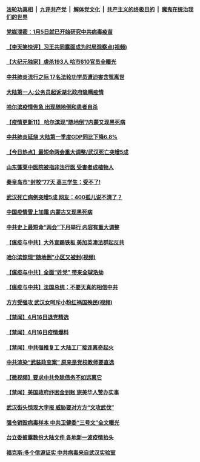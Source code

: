 

####  [法轮功真相](../../../../basic/blob/master/README.md?t=04180201) &nbsp;|&nbsp; [九评共产党](../../../../9ping.md/blob/master/README.md?t=04180201) &nbsp;|&nbsp; [解体党文化](../../../../jtdwh.md/blob/master/README.md?t=04180201)  &nbsp;|&nbsp; [共产主义的终极目的](../../../../gczydzjmd.md/blob/master/README.md?t=04180201) &nbsp;|&nbsp; [魔鬼在统治我们的世界](../../../../mgztzwmdsj.md/blob/master/README.md?t=04180201) 

#### [党媒泄密：1月5日就已开始研究中共病毒疫苗](../pages/prog204/a102825435.md?t=04180201) 

#### [【李天笑快评】习王共同露面成为时局观察点(视频)](../pages/prog204/a102825449.md?t=04180201) 

#### [【大纪元独家】虐杀193人 哈市610官员全曝光](../pages/prog204/a102825401.md?t=04180201) 

#### [中共肺炎流行之际 17名法轮功学员遭迫害含冤离世](../pages/prog204/a102825373.md?t=04180201) 

#### [大陆第一人:公务员起诉湖北政府隐瞒疫情](../pages/prog204/a102825350.md?t=04180201) 

#### [哈尔滨疫情告急 出现随地倒和患者自杀](../pages/prog204/a102825260.md?t=04180201) 

#### [【疫情更新11】 哈尔滨现“随地倒”/内蒙又现黑死病](../pages/prog204/a102821787.md?t=04180201) 

#### [中共肺炎延烧 大陆第一季度GDP同比下降6.8%](../pages/prog204/a102825250.md?t=04180201) 

#### [【今日热点】最短命两会重大调整/武汉死亡突增5成](../pages/prog204/a102825198.md?t=04180201) 

#### [山东蓬莱中医院被指非法行医 受害者成植物人](../pages/prog204/a102825199.md?t=04180201) 

#### [秦皇岛市“封校”77天 高三学生：受不了!](../pages/prog204/a102825202.md?t=04180201) 

#### [武汉死亡病例突增5成 网友：400孤儿说不清了？](../pages/prog204/a102825179.md?t=04180201) 

#### [中国疫情雪上加霜 内蒙古又现黑死病](../pages/prog204/a102825108.md?t=04180201) 

#### [中共史上最短命“两会”下月举行 内容有重大调整](../pages/prog204/a102825045.md?t=04180201) 

#### [【瘟疫与中共】大外宣踢铁板 美加英澳法群起反共](../pages/prog204/a102825083.md?t=04180201) 

#### [哈尔滨惊现“随地倒”小区又被封(视频)](../pages/prog204/a102825070.md?t=04180201) 

#### [【瘟疫与中共】全面“姓党” 带来全球浩劫](../pages/prog204/a102825032.md?t=04180201) 

#### [【瘟疫与中共】法国总统：不要天真的相信中共](../pages/prog204/a102825028.md?t=04180201) 

#### [方方受强攻 武汉女呵斥小粉红祸国殃民(视频)](../pages/prog204/a102824994.md?t=04180201) 


#### [【禁闻】4月16日退党精选](../pages/prog204/a102824947.md?t=04180201) 

#### [【禁闻】4月16日疫情爆料](../pages/prog204/a102824941.md?t=04180201) 

#### [【禁闻】中共强推复工 大陆工厂接连离奇起火](../pages/prog204/a102824872.md?t=04180201) 

#### [中共渲染“武装政变案” 原来是党校教师要直选](../pages/prog204/a102824786.md?t=04180201) 

#### [【微视频】要求中共免除债务不如远离它](../pages/prog204/a102824814.md?t=04180201) 

#### [【禁闻】美国政府纾困金到账 旅美华人赞办实事](../pages/prog204/a102824805.md?t=04180201) 

#### [武汉街头惊现大字报 威胁要对方方“文攻武伐”](../pages/prog204/a102824766.md?t=04180201) 

#### [强令销毁病毒样本 中共卫健委“三号文”全文曝光](../pages/prog204/a102824750.md?t=04180201) 

#### [台立委披露数份大陆文件 各地新一波疫情抬头](../pages/prog204/a102824735.md?t=04180201) 

#### [福克斯:多个信源证实 中共病毒来自武汉实验室](../pages/prog204/a102824590.md?t=04180201) 

